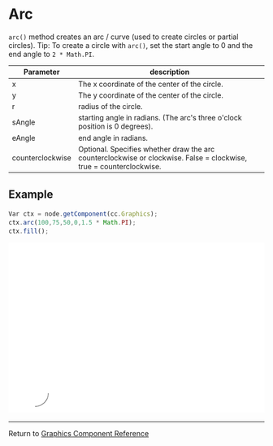 # Arc

`arc()` method creates an arc / curve (used to create circles or partial circles).
Tip: To create a circle with `arc()`, set the start angle to 0 and the end angle to `2 * Math.PI`.

| Parameter | description
| -------------- | ----------- |
| x | The x coordinate of the center of the circle.
| y | The y coordinate of the center of the circle.
| r | radius of the circle.
| sAngle | starting angle in radians. (The arc's three o'clock position is 0 degrees).
| eAngle | end angle in radians.
| counterclockwise | Optional. Specifies whether draw the arc counterclockwise or clockwise. False = clockwise, true = counterclockwise.

## Example

```javascript
Var ctx = node.getComponent(cc.Graphics);
ctx.arc(100,75,50,0,1.5 * Math.PI);
ctx.fill();
```

<a href="graphics/arc.png"> <img src = "graphics/arc.png"></a>

<hr>

Return to [Graphics Component Reference](../../components/graphics.md)
